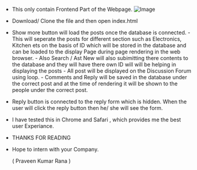 * This only contain Frontend Part of the Webpage.
![Image](https://photos.app.goo.gl/YPvsXd79w6dmG1oEA)
* Download/ Clone the file and then open index.html 
* Show more button will load the posts once the database is connected.
        - This will seperate the posts for different section such as Electronics, Kitchen ets on the basis of ID which will be stored in the database and can be loaded to the display Page during page rendering in the web browser.
        - Also Search / Ast New will also subimitting there contents to the database and they will have there own ID will will be helping in displaying the posts
        - All post will be displayed on the Discussion Forum using loop.
        - Comments and Reply will be saved in the database under the correct post and at the time of rendering it will be shown to the people under the correct post.
* Reply button is connected to the reply form which is hidden. When the user will click the reply button then
  he/ she will see the form.

* I have tested this in Chrome and Safari , which provides me the best user Experiance.

* THANKS FOR READING
* Hope to intern with your Company.

  ( Praveen Kumar Rana )
